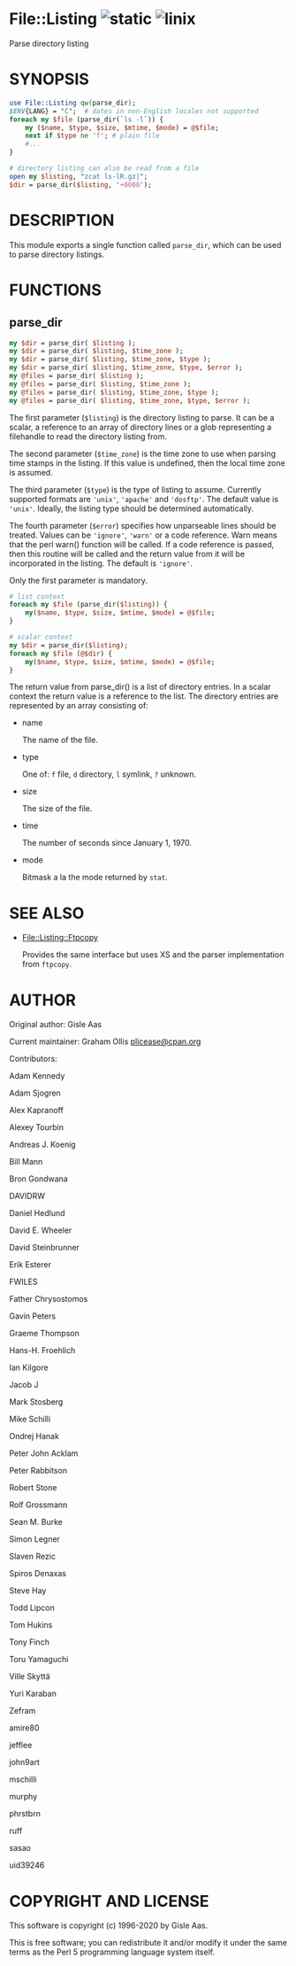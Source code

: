 # File::Listing ![static](https://github.com/PerlAlien/File-Listing/workflows/static/badge.svg) ![linix](https://github.com/PerlAlien/File-Listing/workflows/linix/badge.svg)

Parse directory listing

# SYNOPSIS

```perl
use File::Listing qw(parse_dir);
$ENV{LANG} = "C";  # dates in non-English locales not supported
foreach my $file (parse_dir(`ls -l`)) {
    my ($name, $type, $size, $mtime, $mode) = @$file;
    next if $type ne 'f'; # plain file
    #...
}

# directory listing can also be read from a file
open my $listing, "zcat ls-lR.gz|";
$dir = parse_dir($listing, '+0000');
```

# DESCRIPTION

This module exports a single function called `parse_dir`, which can be
used to parse directory listings.

# FUNCTIONS

## parse\_dir

```perl
my $dir = parse_dir( $listing );
my $dir = parse_dir( $listing, $time_zone );
my $dir = parse_dir( $listing, $time_zone, $type );
my $dir = parse_dir( $listing, $time_zone, $type, $error );
my @files = parse_dir( $listing );
my @files = parse_dir( $listing, $time_zone );
my @files = parse_dir( $listing, $time_zone, $type );
my @files = parse_dir( $listing, $time_zone, $type, $error );
```

The first parameter (`$listing`) is the directory listing to parse.
It can be a scalar, a reference to an array of directory lines or a
glob representing a filehandle to read the directory listing from.

The second parameter (`$time_zone`) is the time zone to use when
parsing time stamps in the listing. If this value is undefined,
then the local time zone is assumed.

The third parameter (`$type`) is the type of listing to assume.
Currently supported formats are `'unix'`, `'apache'` and
`'dosftp'`. The default value is `'unix'`. Ideally, the listing
type should be determined automatically.

The fourth parameter (`$error`) specifies how unparseable lines
should be treated. Values can be `'ignore'`, `'warn'` or a code reference.
Warn means that the perl warn() function will be called.  If a code
reference is passed, then this routine will be called and the return
value from it will be incorporated in the listing.  The default is
`'ignore'`.

Only the first parameter is mandatory.

```perl
# list context
foreach my $file (parse_dir($listing)) {
    my($name, $type, $size, $mtime, $mode) = @$file;
}

# scalar context
my $dir = parse_dir($listing);
foreach my $file (@$dir) {
    my($name, $type, $size, $mtime, $mode) = @$file;
}
```

The return value from parse\_dir() is a list of directory entries.
In a scalar context the return value is a reference to the list.
The directory entries are represented by an array consisting of:

- name

    The name of the file.

- type

    One of: `f` file, `d` directory, `l` symlink, `?` unknown.

- size

    The size of the file.

- time

    The number of seconds since January 1, 1970.

- mode

    Bitmask a la the mode returned by `stat`.

# SEE ALSO

- [File::Listing::Ftpcopy](https://metacpan.org/pod/File::Listing::Ftpcopy)

    Provides the same interface but uses XS and the parser implementation from `ftpcopy`.

# AUTHOR

Original author: Gisle Aas

Current maintainer: Graham Ollis <plicease@cpan.org>

Contributors:

Adam Kennedy

Adam Sjogren

Alex Kapranoff

Alexey Tourbin

Andreas J. Koenig

Bill Mann

Bron Gondwana

DAVIDRW

Daniel Hedlund

David E. Wheeler

David Steinbrunner

Erik Esterer

FWILES

Father Chrysostomos

Gavin Peters

Graeme Thompson

Hans-H. Froehlich

Ian Kilgore

Jacob J

Mark Stosberg

Mike Schilli

Ondrej Hanak

Peter John Acklam

Peter Rabbitson

Robert Stone

Rolf Grossmann

Sean M. Burke

Simon Legner

Slaven Rezic

Spiros Denaxas

Steve Hay

Todd Lipcon

Tom Hukins

Tony Finch

Toru Yamaguchi

Ville Skyttä

Yuri Karaban

Zefram

amire80

jefflee

john9art

mschilli

murphy

phrstbrn

ruff

sasao

uid39246

# COPYRIGHT AND LICENSE

This software is copyright (c) 1996-2020 by Gisle Aas.

This is free software; you can redistribute it and/or modify it under
the same terms as the Perl 5 programming language system itself.
